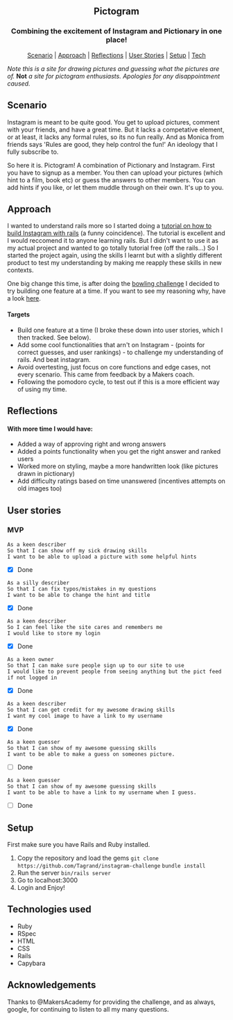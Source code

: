 

<h2 align="center"> Pictogram </h2>
<h3 align="center"> Combining the excitement of Instagram and Pictionary in one place! </h3>

 <p align="center">  <a href='#scenario'>Scenario</a> |  <a href='#approach'>Approach</a>   |   <a href='#reflections'>Reflections</a> |
 <a href='#user_story'> User Stories</a> |  <a href='#setup'>Setup</a>   |   <a href='#tech'>Tech</a>
   

*Note this is a site for drawing pictures and guessing what the pictures are of.* **Not** *a site for pictogram enthusiasts. Apologies for any disappointment caused.*

## Scenario <a name= "scenario"></a>

Instagram is meant to be quite good. You get to upload pictures, comment with your friends, and have a great time. But it lacks a competative element, or at least, it lacks any formal rules, so its no fun really. And as Monica from friends says 'Rules are good, they help control the fun!' An ideology that I fully subscribe to.

So here it is. Pictogram! A combination of Pictionary and Instagram. First you have to signup as a member. You then can upload your pictures (which hint to a film, book etc) or guess the answers to other members. You can add hints if you like, or let them muddle through on their own. It's up to you.

## Approach <a name= "approach"></a>

I wanted to understand rails more so I started doing a [tutorial on how to build Instagram with rails](https://www.devwalks.com/lets-build-instagram-in-rails-part-1/) (a funny coincidence). The tutorial is excellent and I would reccomend it to anyone learning rails. But I didn't want to use it as my actual project and wanted to go totally tutorial free (off the rails...) So I started the project again, using the skills I learnt but with a slightly different product to test my understanding by making me reapply these skills  in new contexts.

One big change this time, is after doing the [bowling challenge](https://github.com/Tagrand/bowling-challenge) I decided to try building one feature at a time. If you want to see my reasoning why, have a look [here](https://github.com/Tagrand/bowling-challenge#reflections). 

#### Targets

   - Build one feature at a time (I broke these down into user stories, which I then tracked. See below).
   - Add some cool functionalities that arn't on Instagram - (points for correct guesses, and user rankings) - to challenge my understanding of rails. And beat instagram.
   - Avoid overtesting, just focus on core functions and edge cases, not every scenario. This came from feedback by a Makers coach. 
   - Following the pomodoro cycle, to test out if this is a more efficient way of using my time.

## Reflections <a name= "reflections"></a>

#### With more time I would have:

- Added a way of approving right and wrong answers
- Added a points functionality when you get the right answer and ranked users
- Worked more on styling, maybe a more handwritten look (like pictures drawn in pictionary)
- Add difficulty ratings based on time unanswered (incentives attempts on old images too)


## User stories <a name= "user_story"></a>

### MVP

```
As a keen describer
So that I can show off my sick drawing skills
I want to be able to upload a picture with some helpful hints
```
- [x] Done

```
As a silly describer
So that I can fix typos/mistakes in my questions
I want to be able to change the hint and title
```
- [x] Done

```
As a keen describer
So I can feel like the site cares and remembers me
I would like to store my login
```
- [x] Done
```
As a keen owner
So that I can make sure people sign up to our site to use
I would like to prevent people from seeing anything but the pict feed if not logged in
```
- [x] Done
```
As a keen describer
So that I can get credit for my awesome drawing skills
I want my cool image to have a link to my username
```
- [x] Done
```
As a keen guesser
So that I can show of my awesome guessing skills
I want to be able to make a guess on someones picture.
```
- [ ] Done

```
As a keen guesser
So that I can show of my awesome guessing skills
I want to be able to have a link to my username when I guess.
```
- [ ] Done


## Setup <a name= "Setup"></a>

First make sure you have Rails and Ruby installed. 
1) Copy the repository and load the gems
```git clone https://github.com/Tagrand/instagram-challenge```
```bundle install```
2) Run the server 
```bin/rails server```
3) Go to localhost:3000
4) Login and Enjoy!

## Technologies used  <a name= "Technologies"></a>
  - Ruby
  - RSpec
  - HTML
  - CSS
  - Rails
  - Capybara

## Acknowledgements

Thanks to @MakersAcademy for providing the challenge, and as always, google, for continuing to listen to all my many questions.
